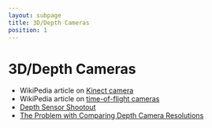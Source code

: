 ```yaml
---
layout: subpage
title: 3D/Depth Cameras
position: 1
---
```


# 3D/Depth Cameras

* WikiPedia article on [Kinect camera](https://en.wikipedia.org/wiki/Kinect)
* WikiPedia article on [time-of-flight cameras](https://en.wikipedia.org/wiki/Time-of-flight_camera)
* [Depth Sensor Shootout](https://stimulant.com/depth-sensor-shootout-2/)
* [The Problem with Comparing Depth Camera Resolutions](http://www.imaginativeuniversal.com/blog/post/2015/09/15/the-problem-with-comparing-depth-camera-resolutions.aspx)
